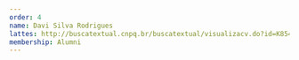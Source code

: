 ```yaml
---
order: 4
name: Davi Silva Rodrigues
lattes: http://buscatextual.cnpq.br/buscatextual/visualizacv.do?id=K8546626D1
membership: Alumni
---
```

